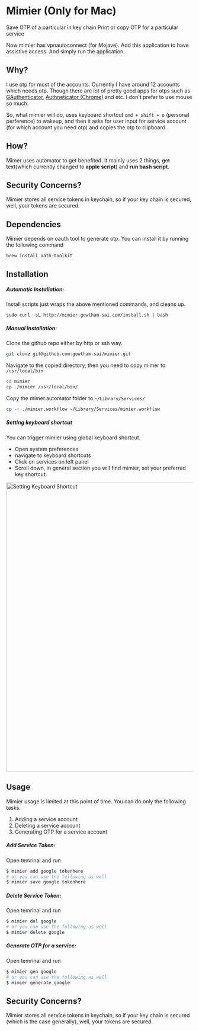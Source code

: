 # Mimier (Only for Mac)
  Save OTP of a particular in key chain
  Print or copy OTP for a particular service

  Now mimier has vpnautoconnect (for Mojave). Add this application to have assistive access. And simply run the application.

## Why?
  I use otp for most of the accounts. Currently I have around 12 accounts which needs otp. Though there are lot of pretty good apps for otps such as [GAuthenticator](https://play.google.com/store/apps/details?id=com.google.android.apps.authenticator2&hl=en_IN), [Authneticator (Chrome)](https://chrome.google.com/webstore/detail/authenticator/bhghoamapcdpbohphigoooaddinpkbai?hl=en) and etc. I don't prefer to use mouse so much.

  So, what mimier will do, uses keyboard shortcut `cmd + shift + o` (personal perference) to wakeup, and then it asks for user input for service account (for which account you need otp) and copies the otp to clipboard.


## How?
  Mimer uses automator to get benefited. It mainly uses 2 things, ~~get text~~(which currently changed to **apple script**) and **run bash script.**

## Security Concerns?
  Mimier stores all service tokens in keychain, so if your key chain is secured, well, your tokens are secured.


## Dependencies
Mimier depends on oauth tool to generate otp. You can install it by running the following command
```bash
brew install oath-toolkit
```

## Installation
##### Automatic Installation:
Install scripts just wraps the above mentioned commands, and cleans up.
```
sudo curl -sL http://mimier.gowtham-sai.com/install.sh | bash
```

##### Manual Installation:
Clone the github repo either by http or ssh way.
```bash
git clone git@github.com:gowtham-sai/mimier.git
```

Navigate to the copied directory, then you need to copy mimer to `/usr/local/bin`
```bash
cd mimier
cp ./mimier /usr/local/bin/
```

Copy the mimer.automator folder to `~/Library/Services/`
```bash
cp -r ./mimier.workflow ~/Library/Services/mimier.workflow
```

##### Setting keyboard shortcut
You can trigger mimier using global keyboard shortcut.
* Open system preferences
* navigate to keyboard shortcuts
* Click on services on left panel
* Scroll down, in general section you will find mimier, set your preferred key shortcut.

<img width="780" alt="Setting Keyboard Shortcut" src="https://user-images.githubusercontent.com/8710113/40257971-b050967a-5b0d-11e8-9d34-11b5cca64060.png">

## Usage
Mimier usage is limited at this point of time. You can do only the following tasks.
1. Adding a service account
2. Deleting a service account
3. Generating OTP for a service account

##### Add Service Token:
Open temrinal and run

```bash
$ mimier add google tokenhere
# or you can use the following as well
$ mimier save google tokenhere
```

##### Delete Service Token:
Open temrinal and run

```bash
$ mimier del google
# or you can use the following as well
$ mimier delete google
```

##### Generate OTP for a service:
Open temrinal and run

```bash
$ mimier gen google
# or you can use the following as well
$ mimier generate google
```


## Security Concerns?
  Mimier stores all service tokens in keychain, so if your key chain is secured (which is the case generally), well, your tokens are secured.
